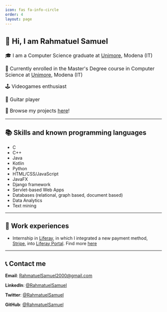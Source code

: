 ```yaml
---
icon: fas fa-info-circle
order: 4
layout: page
---
```

<div style="font-size: 1rem;">
  <h2>   👋 Hi, I am Rahmatuel Samuel</h2>

  <p>   🎓  I am a Computer Science graduate at <a href="https://www.unimore.it/">Unimore</a>, Modena (IT)</p>

  <p>   🌱  Currently enrolled in the Master's Degree course in Computer Science at <a href="https://www.unimore.it/">Unimore</a>, Modena (IT)</p>

  <p>   🕹️  Videogames enthusiast</p>

  <p>   🎸  Guitar player</p>

  <p>   👾  Browse my projects <a href="https://www.RahmatuelSamuel.com/archives/">here</a>!</p>
</div>


---
## 📚 Skills and known programming languages
- C
- C++
- Java
- Kotlin
- Python
- HTML/CSS/JavaScript
- JavaFX
- Django framework
- Servlet-based Web Apps
- Databases (relational, graph based, document based)
- Data Analytics
- Text mining

---
## 🔧 Work experiences
- Internship in [Liferay](https://www.liferay.com/), in which I integrated a new payment method, [Stripe](https://stripe.com/), into [Liferay Portal](https://github.com/liferay/liferay-portal).
Find more [here](https://www.RahmatuelSamuel.com/posts/liferay-portal/)

---
## 📞 Contact me

<i class="fas fa-envelope" aria-hidden="true"></i> **Email**: [RahmatuelSamuel2000@gmail.com](mailto:RahmatuelSamuel@gmail.com")

<i class="fab fa-linkedin" aria-hidden="true"></i> **LinkedIn**: [@RahmatuelSamuel](https://www.linkedin.com/in/RahmatuelSamuel/)

<i class="fab fa-twitter" aria-hidden="true"></i> **Twitter**: [@RahmatuelSamuel](https://twitter.com/RahmatuelSamuel)

<i class="fab fa-github" aria-hidden="true"></i> **GitHub**: [@RahmatuelSamuel](https://github.com/RahmatuelSamuel)